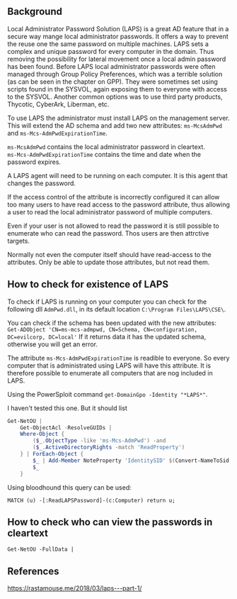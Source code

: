 

## Background

Local Administrator Password Solution (LAPS) is a great AD feature that in a secure way mange local administrator passwords. It offers a way to prevent the reuse one the same password on multiple machines. LAPS sets a complex and unique password for every computer in the domain. Thus removing the possibility for lateral movement once a local admin password has been found. Before LAPS local administrator passwords were often managed through Group Policy Preferences, which was a terrible solution (as can be seen in the chapter on GPP). They were sometimes set using scripts found in the SYSVOL, again exposing them to everyone with access to the SYSVOL. Another common options was to use third party products, Thycotic, CyberArk, Liberman, etc.


To use LAPS the administrator must install LAPS on the management server. This will extend the AD schema and add two new attributes: `ms-McsAdmPwd` and `ms-Mcs-AdmPwdExpirationTime`.  

`ms-McsAdmPwd` contains the local administrator password in cleartext.  
`ms-Mcs-AdmPwdExpirationTime` contains the time and date when the password expires.

A LAPS agent will need to be running on each computer. It is this agent that changes the password.

If the access control of the attribute is incorrectly configured it can allow too many users to have read access to the password attribute, thus allowing a user to read the local administrator password of multiple computers.

Even if your user is not allowed to read the password it is still possible to enumerate who can read the password. Thos users are then attrctive targets.  

Normally not even the computer itself should have read-access to the attributes. Only be able to update those attributes, but not read them.

## How to check for existence of LAPS

To check if LAPS is running on your computer you can check for the following dll `AdmPwd.dll`, in its default location `C:\Program Files\LAPS\CSE\`.

You can check if the schema has been updated with the new attributes: `Get-ADObject 'CN=ms-mcs-admpwd, CN=Schema, CN=configuration, DC=evilcorp, DC=local'`
If it returns data it has the updated schema, otherwise you will get an error.

The attribute `ms-Mcs-AdmPwdExpirationTime` is readible to everyone. So every computer that is administrated using LAPS will have this attribute. It is therefore possible to enumerate all computers that are nog included in LAPS.



Using the PowerSploit command `get-DomainGpo -Identity "*LAPS*"`.

I haven't tested this one. But it should list 

```PowerShell
Get-NetOU | 
    Get-ObjectAcl -ResolveGUIDs | 
    Where-Object {
        ($_.ObjectType -like 'ms-Mcs-AdmPwd') -and 
        ($_.ActiveDirectoryRights -match 'ReadProperty')
    } | ForEach-Object {
        $_ | Add-Member NoteProperty 'IdentitySID' $(Convert-NameToSid $_.IdentityReference).SID;
        $_
    }
```

Using bloodhound this query can be used:

```
MATCH (u) -[:ReadLAPSPassword]-(c:Computer) return u;
```


## How to check who can view the passwords in cleartext

`Get-NetOU -FullData |`



## References

https://rastamouse.me/2018/03/laps---part-1/
